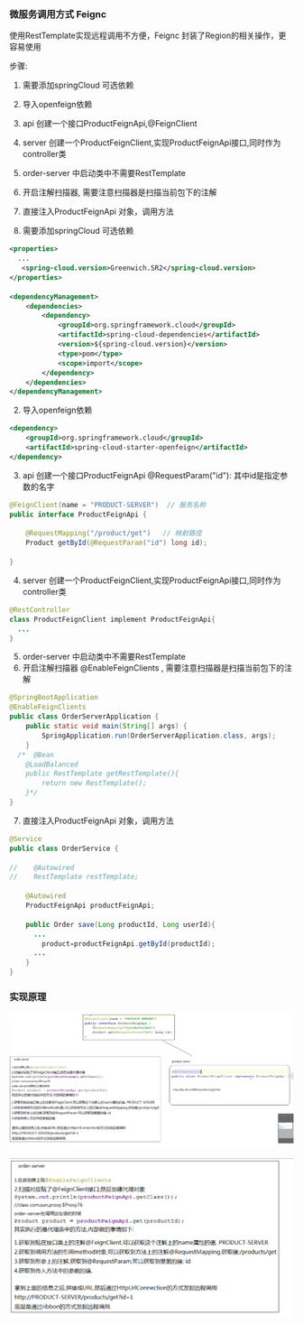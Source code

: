 
### 微服务调用方式 Feignc

使用RestTemplate实现远程调用不方便，Feignc 封装了Region的相关操作，更容易使用

步骤:
1. 需要添加springCloud 可选依赖
2. 导入openfeign依赖
3. api 创建一个接口ProductFeignApi,@FeignClient
4. server 创建一个ProductFeignClient,实现ProductFeignApi接口,同时作为controller类
5. order-server 中启动类中不需要RestTemplate
6. 开启注解扫描器, 需要注意扫描器是扫描当前包下的注解
7. 直接注入ProductFeignApi 对象，调用方法



1. 需要添加springCloud 可选依赖

```xml
<properties>
  ...
   <spring-cloud.version>Greenwich.SR2</spring-cloud.version>
</properties>

<dependencyManagement>
    <dependencies>
        <dependency>
            <groupId>org.springframework.cloud</groupId>
            <artifactId>spring-cloud-dependencies</artifactId>
            <version>${spring-cloud.version}</version>
            <type>pom</type>
            <scope>import</scope>
        </dependency>
    </dependencies>
</dependencyManagement>
```

2. 导入openfeign依赖

```xml
<dependency>
	<groupId>org.springframework.cloud</groupId>
	<artifactId>spring-cloud-starter-openfeign</artifactId>
</dependency>
```

3. api 创建一个接口ProductFeignApi
@RequestParam("id"): 其中id是指定参数的名字

```java
@FeignClient(name = "PRODUCT-SERVER")  // 服务名称
public interface ProductFeignApi {

    @RequestMapping("/product/get")   // 映射路径
    Product getById(@RequestParam("id") long id);

}
```


4. server 创建一个ProductFeignClient,实现ProductFeignApi接口,同时作为controller类

```java
@RestController
class ProductFeignClient implement ProductFeignApi{
  ...
}
```

5. order-server 中启动类中不需要RestTemplate
6. 开启注解扫描器 @EnableFeignClients , 需要注意扫描器是扫描当前包下的注解

```java
@SpringBootApplication
@EnableFeignClients
public class OrderServerApplication {
    public static void main(String[] args) {
        SpringApplication.run(OrderServerApplication.class, args);
    }
  /*  @Bean
    @LoadBalanced
    public RestTemplate getRestTemplate(){
        return new RestTemplate();
    }*/
}
```


7. 直接注入ProductFeignApi 对象，调用方法


```java
@Service
public class OrderService {

//    @Autowired
//    RestTemplate restTemplate;

    @Autowired
    ProductFeignApi productFeignApi;

    public Order save(Long productId, Long userId){
      ...
        product=productFeignApi.getById(productId);
      ...
    }
}
```


### 实现原理

![](../assets/01_草稿-cf11dcdb.png)

![](../assets/01_草稿-f76f66ee.png)
